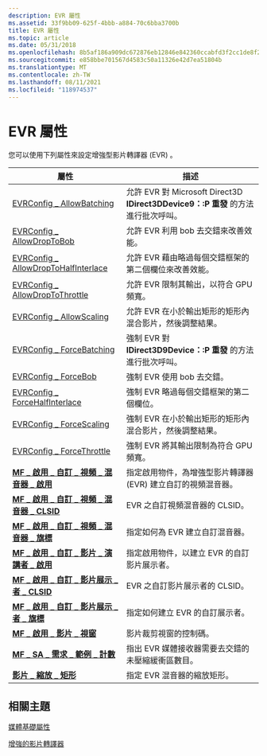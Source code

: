 ```yaml
---
description: EVR 屬性
ms.assetid: 33f9bb09-625f-4bbb-a884-70c6bba3700b
title: EVR 屬性
ms.topic: article
ms.date: 05/31/2018
ms.openlocfilehash: 8b5af186a909dc672876eb12846e842360ccabfd3f2cc1de8f203d3e40d94ce7
ms.sourcegitcommit: e858bbe701567d4583c50a11326e42d7ea51804b
ms.translationtype: MT
ms.contentlocale: zh-TW
ms.lasthandoff: 08/11/2021
ms.locfileid: "118974537"
---
```

# <a name="evr-attributes"></a>EVR 屬性

您可以使用下列屬性來設定增強型影片轉譯器 (EVR) 。



| 屬性                                                                                                         | 描述                                                                                                              |
|-------------------------------------------------------------------------------------------------------------------|--------------------------------------------------------------------------------------------------------------------------|
| [EVRConfig \_ AllowBatching](evrconfig-allowbatching.md)                                                           | 允許 EVR 對 Microsoft Direct3D **IDirect3DDevice9：:P 重發** 的方法進行批次呼叫。                            |
| [EVRConfig \_ AllowDropToBob](evrconfig-allowdroptobob.md)                                                         | 允許 EVR 利用 bob 去交錯來改善效能。                                                        |
| [EVRConfig \_ AllowDropToHalfInterlace](evrconfig-allowdroptohalfinterlace.md)                                     | 允許 EVR 藉由略過每個交錯框架的第二個欄位來改善效能。                            |
| [EVRConfig \_ AllowDropToThrottle](evrconfig-allowdroptothrottle.md)                                               | 允許 EVR 限制其輸出，以符合 GPU 頻寬。                                                               |
| [EVRConfig \_ AllowScaling](evrconfig-allowscaling.md)                                                             | 允許 EVR 在小於輸出矩形的矩形內混合影片，然後調整結果。 |
| [EVRConfig \_ ForceBatching](evrconfig-forcebatching.md)                                                           | 強制 EVR 對 **IDirect3D9Device：:P 重發** 的方法進行批次呼叫。                                               |
| [EVRConfig \_ ForceBob](evrconfig-forcebob.md)                                                                     | 強制 EVR 使用 bob 去交錯。                                                                                 |
| [EVRConfig \_ ForceHalfInterlace](evrconfig-forcehalfinterlace.md)                                                 | 強制 EVR 略過每個交錯框架的第二個欄位。                                                       |
| [EVRConfig \_ ForceScaling](evrconfig-forcescaling.md)                                                             | 強制 EVR 在小於輸出矩形的矩形內混合影片，然後調整結果。 |
| [EVRConfig \_ ForceThrottle](evrconfig-forcethrottle.md)                                                           | 強制 EVR 將其輸出限制為符合 GPU 頻寬。                                                               |
| [**MF \_ 啟用 \_ 自訂 \_ 視頻 \_ 混音器 \_ 啟用**](mf-activate-custom-video-mixer-activate-attribute.md)         | 指定啟用物件，為增強型影片轉譯器 (EVR) 建立自訂的視頻混音器。                  |
| [**MF \_ 啟用 \_ 自訂 \_ 視頻 \_ 混音器 \_ CLSID**](mf-activate-custom-video-mixer-clsid-attribute.md)               | EVR 之自訂視頻混音器的 CLSID。                                                                               |
| [**MF \_ 啟用 \_ 自訂 \_ 視頻 \_ 混音器 \_ 旗標**](mf-activate-custom-video-mixer-flags-attribute.md)               | 指定如何為 EVR 建立自訂混音器。                                                                      |
| [**MF \_ 啟用 \_ 自訂 \_ 影片 \_ 演講者 \_ 啟用**](mf-activate-custom-video-presenter-activate-attribute.md) | 指定啟用物件，以建立 EVR 的自訂影片展示者。                                        |
| [**MF \_ 啟用 \_ 自訂 \_ 影片展示 \_ 者 \_ CLSID**](mf-activate-custom-video-presenter-clsid-attribute.md)       | EVR 之自訂影片展示者的 CLSID。                                                                           |
| [**MF \_ 啟用 \_ 自訂 \_ 影片展示 \_ 者 \_ 旗標**](mf-activate-custom-video-presenter-flags-attribute.md)       | 指定如何建立 EVR 的自訂展示者。                                                                  |
| [**MF \_ 啟用 \_ 影片 \_ 視窗**](mf-activate-video-window-attribute.md)                                         | 影片裁剪視窗的控制碼。                                                                                     |
| [**MF \_ SA \_ 需求 \_ 範例 \_ 計數**](mf-sa-required-sample-count-attribute.md)                                  | 指出 EVR 媒體接收器需要去交錯的未壓縮緩衝區數目。                         |
| [**影片 \_ 縮放 \_ 矩形**](video-zoom-rect-attribute.md)                                                            | 指定 EVR 混音器的縮放矩形。                                                                          |



 

## <a name="related-topics"></a>相關主題

<dl> <dt>

[媒體基礎屬性](media-foundation-attributes.md)
</dt> <dt>

[增強的影片轉譯器](enhanced-video-renderer.md)
</dt> </dl>

 

 



